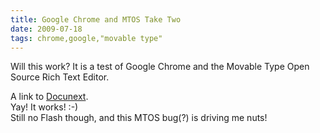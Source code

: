 ```yaml
---
title: Google Chrome and MTOS Take Two
date: 2009-07-18
tags: chrome,google,"movable type"
---
```

 Will this work? It is a test of Google Chrome and the Movable Type Open Source Rich Text Editor.<div>
</div><div>A link to <a href="http://www.docunext.com/">Docunext</a>.</div><div>
</div><div>Yay! It works! :-)</div><div>
</div><div>Still no Flash though, and this MTOS bug(?) is driving me nuts!</div>

